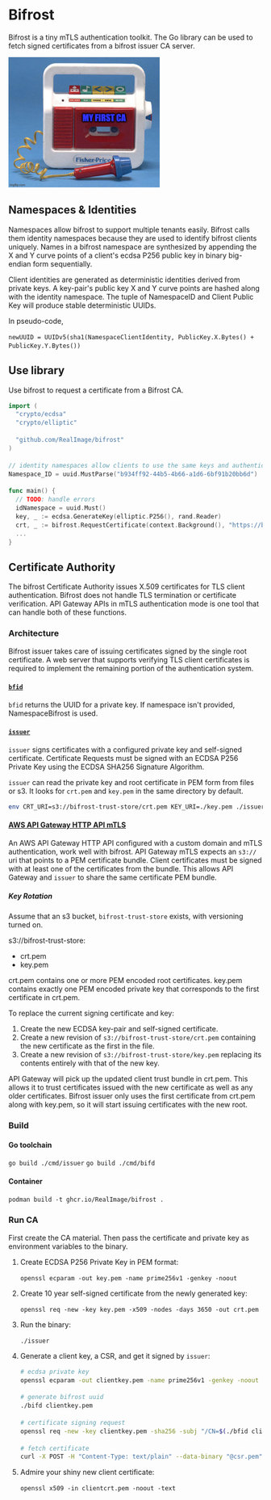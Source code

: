 # Bifrost

Bifrost is a tiny mTLS authentication toolkit.
The Go library can be used to fetch signed certificates from a bifrost issuer CA server.

![My First CA](docs/my-first-ca.jpg)

## Namespaces & Identities

Namespaces allow bifrost to support multiple tenants easily.
Bifrost calls them identity namespaces because they are used to identify bifrost clients uniquely.
Names in a bifrost namespace are synthesized by appending the X and Y curve points
of a client's ecdsa P256 public key in binary big-endian form sequentially.

Client identities are generated as deterministic identities derived from private keys.
A key-pair's public key X and Y curve points are hashed along with the identity namespace.
The tuple of NamespaceID and Client Public Key will produce stable deterministic UUIDs.

In pseudo-code,

`newUUID = UUIDv5(sha1(NamespaceClientIdentity, PublicKey.X.Bytes() + PublicKey.Y.Bytes())`

## Use library

Use bifrost to request a certificate from a Bifrost CA.

```go
import (
  "crypto/ecdsa"
  "crypto/elliptic"

  "github.com/RealImage/bifrost"
)

// identity namespaces allow clients to use the same keys and authenticate with many bifrost CAs.
Namespace_ID = uuid.MustParse("b934ff92-44b5-4b66-a1d6-6bf91b20bb6d")

func main() {
  // TODO: handle errors
  idNamespace = uuid.Must()
  key, _ := ecdsa.GenerateKey(elliptic.P256(), rand.Reader)
  crt, _ := bifrost.RequestCertificate(context.Background(), "https://bifrost", Namespace_ID, key)
  ...
}
```

## Certificate Authority

The bifrost Certificate Authority issues X.509 certificates for TLS client authentication.
Bifrost does not handle TLS termination or certificate verification.
API Gateway APIs in mTLS authentication mode is one tool that can handle both of these functions.

### Architecture

Bifrost issuer takes care of issuing certificates signed by the single root certificate.
A web server that supports verifying TLS client certificates is required to implement
the remaining portion of the authentication system.

#### [`bfid`](cmd/bfid)

`bfid` returns the UUID for a private key.
If namespace isn't provided, NamespaceBifrost is used.

#### [`issuer`](cmd/issuer)

`issuer` signs certificates with a configured private key and self-signed certificate.
Certificate Requests must be signed with an ECDSA P256 Private Key
using the ECDSA SHA256 Signature Algorithm.

`issuer` can read the private key and root certificate in PEM form from files or s3.
It looks for `crt.pem` and `key.pem` in the same directory by default.

```bash
env CRT_URI=s3://bifrost-trust-store/crt.pem KEY_URI=./key.pem ./issuer
```

#### [AWS API Gateway HTTP API mTLS](https://docs.aws.amazon.com/apigateway/latest/developerguide/http-api-mutual-tls.html)

An AWS API Gateway HTTP API configured with a custom domain and mTLS authentication, work well with bifrost.
API Gateway mTLS expects an `s3://` uri that points to a PEM certificate bundle.
Client certificates must be signed with at least one of the certificates from the bundle.
This allows API Gateway and `issuer` to share the same certificate PEM bundle.

##### Key Rotation

Assume that an s3 bucket, `bifrost-trust-store` exists, with versioning turned on.

s3://bifrost-trust-store:

- crt.pem
- key.pem

crt.pem contains one or more PEM encoded root certificates.
key.pem contains exactly one PEM encoded private key that corresponds to the first certificate in crt.pem.

To replace the current signing certificate and key:

1. Create the new ECDSA key-pair and self-signed certificate.
2. Create a new revision of `s3://bifrost-trust-store/crt.pem` containing the new certificate as the first in the file.
3. Create a new revision of `s3://bifrost-trust-store/key.pem` replacing its contents entirely with that of the new key.

API Gateway will pick up the updated client trust bundle in crt.pem.
This allows it to trust certificates issued with the new certificate as well as any older certificates.
Bifrost issuer only uses the first certificate from crt.pem along with key.pem, so it will start issuing
certificates with the new root.

### Build

#### Go toolchain

`go build ./cmd/issuer`
`go build ./cmd/bifd`

#### Container

`podman build -t ghcr.io/RealImage/bifrost .`

### Run CA

First create the CA material.
Then pass the certificate and private key as environment variables to the binary.

1. Create ECDSA P256 Private Key in PEM format:

    `openssl ecparam -out key.pem -name prime256v1 -genkey -noout`

2. Create 10 year self-signed certificate from the newly generated key:

    `openssl req -new -key key.pem -x509 -nodes -days 3650 -out crt.pem`

3. Run the binary:

    `./issuer`

4. Generate a client key, a CSR, and get it signed by `issuer`:

    ```bash
    # ecdsa private key
    openssl ecparam -out clientkey.pem -name prime256v1 -genkey -noout

    # generate bifrost uuid
    ./bifd clientkey.pem

    # certificate signing request
    openssl req -new -key clientkey.pem -sha256 -subj "/CN=$(./bfid clientkey.pem)" -out csr.pem
  
    # fetch certificate
    curl -X POST -H "Content-Type: text/plain" --data-binary "@csr.pem" localhost:8080 >clientcrt.pem
    ```

5. Admire your shiny new client certificate:

    `openssl x509 -in clientcrt.pem -noout -text`

